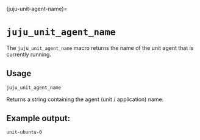 (juju-unit-agent-name)=
# `juju_unit_agent_name`

The `juju_unit_agent_name` macro returns the name of the unit 
agent that is currently running.

## Usage

```python
juju_unit_agent_name
```

Returns a string containing the agent (unit / application) name.

## Example output:

```bash
unit-ubuntu-0
```             
